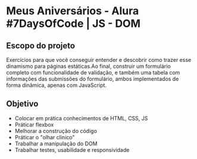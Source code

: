 # Meus Aniversários - Alura #7DaysOfCode | JS - DOM

## Escopo do projeto
Exercícios para que você conseguir entender e descobrir como trazer esse dinamismo para páginas estáticas.Ao final, construir um formulário completo com funcionalidade de validação, e também uma tabela com informações das submissões do formulário, ambos implementados de forma dinâmica, apenas com JavaScript.

## Objetivo
- Colocar em prática conhecimentos de HTML, CSS, JS
- Práticar flexbox
- Melhorar a construção do código
- Práticar o "olhar clinico"
- Trabalhar a manipulação do DOM
- Trabalhar testes, usabilidade e responsividade

